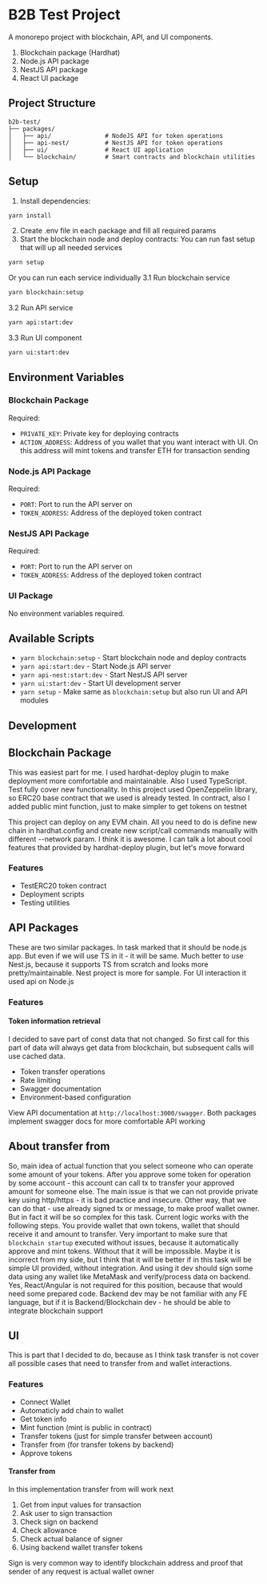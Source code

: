 # B2B Test Project

A monorepo project with blockchain, API, and UI components.

1. Blockchain package (Hardhat)
2. Node.js API package
3. NestJS API package
4. React UI package

## Project Structure

```
b2b-test/
├── packages/
│   ├── api/               # NodeJS API for token operations
│   ├── api-nest/          # NestJS API for token operations
│   ├── ui/                # React UI application
│   └── blockchain/        # Smart contracts and blockchain utilities
```

## Setup

1. Install dependencies:

```bash
yarn install
```

2. Create .env file in each package and fill all required params
3. Start the blockchain node and deploy contracts:
   You can run fast setup that will up all needed services

```bash
yarn setup
```

Or you can run each service individually
3.1 Run blockchain service

```bash
yarn blockchain:setup
```

3.2 Run API service

```bash
yarn api:start:dev
```

3.3 Run UI component

```bash
yarn ui:start:dev
```

## Environment Variables

### Blockchain Package

Required:

- `PRIVATE_KEY`: Private key for deploying contracts
- `ACTION_ADDRESS`: Address of you wallet that you want interact with UI. On this address will mint tokens and transfer ETH for transaction sending

### Node.js API Package

Required:

- `PORT`: Port to run the API server on
- `TOKEN_ADDRESS`: Address of the deployed token contract

### NestJS API Package

Required:

- `PORT`: Port to run the API server on
- `TOKEN_ADDRESS`: Address of the deployed token contract

### UI Package

No environment variables required.

## Available Scripts

- `yarn blockchain:setup` - Start blockchain node and deploy contracts
- `yarn api:start:dev` - Start Node.js API server
- `yarn api-nest:start:dev` - Start NestJS API server
- `yarn ui:start:dev` - Start UI development server
- `yarn setup` - Make same as `blockchain:setup` but also run UI and API modules

## Development

## Blockchain Package

This was easiest part for me. I used hardhat-deploy plugin to make deployment more comfortable and maintainable. Also I used TypeScript. Test fully cover new functionality. In this project used OpenZeppelin library, so ERC20 base contract that we used is already tested. In contract, also I added public mint function, just to make simpler to get tokens on testnet

This project can deploy on any EVM chain. All you need to do is define new chain in hardhat.config and create new script/call commands manually with different --network param. I think it is awesome. I can talk a lot about cool features that provided by hardhat-deploy plugin, but let's move forward

### Features

- TestERC20 token contract
- Deployment scripts
- Testing utilities

## API Packages

These are two similar packages. In task marked that it should be node.js app. But even if we will use TS in it - it will be same. Much better to use Nest.js, because it supports TS from scratch and looks more pretty/maintainable. Nest project is more for sample. For UI interaction it used api on Node.js

### Features

#### Token information retrieval

I decided to save part of const data that not changed. So first call for this part of data will always get data from blockchain, but subsequent calls will use cached data.

- Token transfer operations
- Rate limiting
- Swagger documentation
- Environment-based configuration

View API documentation at `http://localhost:3000/swagger`. Both packages implement swagger docs for more comfortable API working

## About transfer from

So, main idea of actual function that you select someone who can operate some amount of your tokens. After you approve some token for operation by some account - this account can call tx to transfer your approved amount for someone else. The main issue is that we can not provide private key using http/https - it is bad practice and insecure. Other way, that we can do that - use already signed tx or message, to make proof wallet owner. But in fact it will be so complex for this task.
Current logic works with the following steps. You provide wallet that own tokens, wallet that should receive it and amount to transfer. Very important to make sure that `blockchain startup` executed without issues, because it automatically approve and mint tokens. Without that it will be impossible.
Maybe it is incorrect from my side, but I think that it will be better if in this task will be simple UI provided, without integration. And using it dev should sign some data using any wallet like MetaMask and verify/process data on backend. Yes, React/Angular is not required for this position, because that would need some prepared code. Backend dev may be not familiar with any FE language, but if it is Backend/Blockchain dev - he should be able to integrate blockchain support

## UI

This is part that I decided to do, because as I think task transfer is not cover all possible cases that need to transfer from and wallet interactions.

### Features

- Connect Wallet
- Automaticly add chain to wallet
- Get token info
- Mint function (mint is public in contract)
- Transfer tokens (just for simple transfer between account)
- Transfer from (for transfer tokens by backend)
- Approve tokens

#### Transfer from

In this implementation transfer from will work next

1. Get from input values for transaction
2. Ask user to sign transaction
3. Check sign on backend
4. Check allowance
5. Check actual balance of signer
6. Using backend wallet transfer tokens

Sign is very common way to identify blockchain address and proof that sender of any request is actual wallet owner
